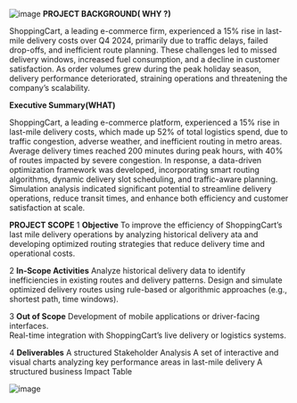 ![image](https://github.com/user-attachments/assets/9736da9f-077f-4135-bbc5-709658f527d2)
**PROJECT BACKGROUND( WHY ?)**

ShoppingCart, a leading e-commerce firm, experienced a 15% rise in last-mile delivery costs over Q4 2024, primarily due to traffic delays, failed drop-offs, and inefficient route planning. These challenges led to missed delivery windows, increased fuel consumption, and a decline in customer satisfaction. As order volumes grew during the peak holiday season, delivery performance deteriorated, straining operations and threatening the company’s scalability.


**Executive Summary(WHAT)**

ShoppingCart, a leading e-commerce platform, experienced a 15% rise in last-mile delivery costs, which made up 52% of total logistics spend, due to traffic congestion, adverse weather, and inefficient routing in metro areas. Average delivery times reached 200 minutes during peak hours, with 40% of routes impacted by severe congestion. In response, a data-driven optimization framework was developed, incorporating smart routing algorithms, dynamic delivery slot scheduling, and traffic-aware planning. Simulation analysis indicated significant potential to streamline delivery operations, reduce transit times, and enhance both efficiency and customer satisfaction at scale.



**PROJECT SCOPE**
1  **Objective**
 To improve the efficiency of ShoppingCart’s last mile delivery operations by analyzing historical delivery ata and developing optimized routing strategies that reduce delivery time and operational costs.

2  **In-Scope Activities** Analyze historical delivery data to identify inefficiencies in existing routes and delivery patterns.
 Design and simulate optimized delivery routes using rule-based or algorithmic approaches (e.g., shortest path, time windows).

3  **Out of Scope**
 Development of mobile applications or driver-facing interfaces.   
 Real-time integration with ShoppingCart’s live delivery or logistics systems.

4  **Deliverables**
A structured Stakeholder Analysis 
A  set of interactive and visual charts analyzing key performance areas in last-mile delivery
A structured business Impact Table <BR>






![image](https://github.com/user-attachments/assets/164e2ad5-be99-41fd-b10e-9adc16c81433)





